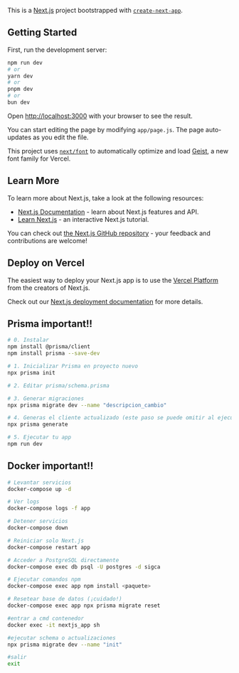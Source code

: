 This is a [Next.js](https://nextjs.org) project bootstrapped with [`create-next-app`](https://github.com/vercel/next.js/tree/canary/packages/create-next-app).

## Getting Started

First, run the development server:

```bash
npm run dev
# or
yarn dev
# or
pnpm dev
# or
bun dev
```

Open [http://localhost:3000](http://localhost:3000) with your browser to see the result.

You can start editing the page by modifying `app/page.js`. The page auto-updates as you edit the file.

This project uses [`next/font`](https://nextjs.org/docs/app/building-your-application/optimizing/fonts) to automatically optimize and load [Geist](https://vercel.com/font), a new font family for Vercel.

## Learn More

To learn more about Next.js, take a look at the following resources:

- [Next.js Documentation](https://nextjs.org/docs) - learn about Next.js features and API.
- [Learn Next.js](https://nextjs.org/learn) - an interactive Next.js tutorial.

You can check out [the Next.js GitHub repository](https://github.com/vercel/next.js) - your feedback and contributions are welcome!

## Deploy on Vercel

The easiest way to deploy your Next.js app is to use the [Vercel Platform](https://vercel.com/new?utm_medium=default-template&filter=next.js&utm_source=create-next-app&utm_campaign=create-next-app-readme) from the creators of Next.js.

Check out our [Next.js deployment documentation](https://nextjs.org/docs/app/building-your-application/deploying) for more details.

## Prisma important!!
```bash
# 0. Instalar
npm install @prisma/client
npm install prisma --save-dev

# 1. Inicializar Prisma en proyecto nuevo
npx prisma init

# 2. Editar prisma/schema.prisma

# 3. Generar migraciones
npx prisma migrate dev --name "descripcion_cambio"

# 4. Generas el cliente actualizado (este paso se puede omitir al ejecutar paso 3)
npx prisma generate

# 5. Ejecutar tu app
npm run dev
```
## Docker important!!
```bash
# Levantar servicios
docker-compose up -d

# Ver logs
docker-compose logs -f app

# Detener servicios
docker-compose down

# Reiniciar solo Next.js
docker-compose restart app

# Acceder a PostgreSQL directamente
docker-compose exec db psql -U postgres -d sigca

# Ejecutar comandos npm
docker-compose exec app npm install <paquete>

# Resetear base de datos (¡cuidado!)
docker-compose exec app npx prisma migrate reset
```
```bash
#entrar a cmd contenedor 
docker exec -it nextjs_app sh

#ejecutar schema o actualizaciones 
npx prisma migrate dev --name "init"

#salir
exit

```
